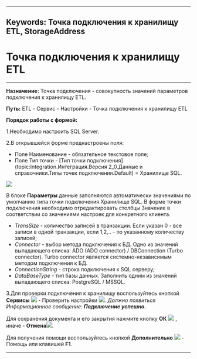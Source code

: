 ﻿
 ---
Keywords: Точка подключения к хранилищу ETL, StorageAddress
---




# Точка подключения к хранилищу ETL

----------


**Назначение:**
Точка подключения - совокупность значений параметров подключения к хранилищу ETL.


**Путь:**  ETL - Сервис - Настройки - Точка подключения к хранилищу ETL


**Порядок работы с формой:**

1.Необходимо настроить SQL Server.

2.В открывшейся форме преднастроены поля:



- Поле Наименование - обязательное текстовое поле;
- Поле Тип точки - [Тип точки подключения](topic:Integration.Интеграция.Версия 2_0.Данные и справочники.Типы точек подключения.Default) = Хранилище SQL.

![](topic:.AddFiles.Screenshot_12149.jpg)


В блоке **Параметры**  данные заполняются автоматически значениями по умолчанию типа точки подключения Хранилище SQL. В форме точки подключения необходимо отредактировать столбцы Значение в соответствии со значениями настроек для конкретного клиента.

* *TransSize* - количество записей в транзакции. Если указан 0 - все записи в одной транзакции, если 1,2,.. - по указанному количеству записей;
* *Connector* - выбор метода подключения к БД. Одно из значений выпадающего списка: ADO (ADO connector) / DBConnection (Turbo connector). Turbo connector является системно-независимым методом подключения к БД.
* *ConnectionString* - строка подключения к SQL серверу;
* *DataBaseType* - тип базы данных. Заполнить одним из значений выпадающего списка: PostgreSQL / MSSQL.

3.Для проверки подключения к хранилищу воспользуйтесь кнопкой **Сервисы** ![](topic:Com.AddFiles.Buttons.Btn_Services.png) - Проверить настройки ![](topic:Com.AddFiles.Buttons.Btn_setting.png). *Должно появиться Информационное сообщение:* ***Подключение успешно.***





Для сохранения документа и его закрытия нажмите кнопку **ОК** ![](topic:Integration.AddFiles.Buttons.Btn_Post.png) , иначе  -  **Отмена**![](topic:Integration.AddFiles.Buttons.BtnCloseCancel.png).

Для получения помощи воспользуйтесь кнопкой **Дополнительно** ![](topic:Com.AddFiles.Buttons.Btn_SystemMenu.png) - Помощь или клавишей **F1**.




----------



